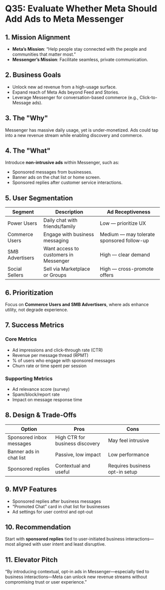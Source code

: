 # Q35: Evaluate Whether Meta Should Add Ads to Meta Messenger

## 1. Mission Alignment
- **Meta’s Mission**: “Help people stay connected with the people and communities that matter most.”
- **Messenger’s Mission**: Facilitate seamless, private communication.

## 2. Business Goals
- Unlock new ad revenue from a high-usage surface.
- Expand reach of Meta Ads beyond Feed and Stories.
- Leverage Messenger for conversation-based commerce (e.g., Click-to-Message ads).

## 3. The "Why"
Messenger has massive daily usage, yet is under-monetized. Ads could tap into a new revenue stream while enabling discovery and commerce.

## 4. The "What"
Introduce **non-intrusive ads** within Messenger, such as:
- Sponsored messages from businesses.
- Banner ads on the chat list or home screen.
- Sponsored replies after customer service interactions.

## 5. User Segmentation

| Segment             | Description                           | Ad Receptiveness                   |
|---------------------|----------------------------------------|------------------------------------|
| Power Users         | Daily chat with friends/family         | Low — prioritize UX                |
| Commerce Users      | Engage with business messaging         | Medium — may tolerate sponsored follow-up |
| SMB Advertisers     | Want access to customers in Messenger  | High — clear demand                |
| Social Sellers      | Sell via Marketplace or Groups         | High — cross-promote offers        |

## 6. Prioritization
Focus on **Commerce Users and SMB Advertisers**, where ads enhance utility, not degrade experience.

## 7. Success Metrics

### Core Metrics
- Ad impressions and click-through rate (CTR)
- Revenue per message thread (RPMT)
- % of users who engage with sponsored messages
- Churn rate or time spent per session

### Supporting Metrics
- Ad relevance score (survey)
- Spam/block/report rate
- Impact on message response time

## 8. Design & Trade-Offs

| Option                      | Pros                               | Cons                               |
|-----------------------------|-------------------------------------|------------------------------------|
| Sponsored inbox messages    | High CTR for business discovery     | May feel intrusive                 |
| Banner ads in chat list     | Passive, low impact                 | Low performance                    |
| Sponsored replies           | Contextual and useful               | Requires business opt-in setup     |

## 9. MVP Features
- Sponsored replies after business messages
- “Promoted Chat” card in chat list for businesses
- Ad settings for user control and opt-out

## 10. Recommendation
Start with **sponsored replies** tied to user-initiated business interactions—most aligned with user intent and least disruptive.

## 11. Elevator Pitch
“By introducing contextual, opt-in ads in Messenger—especially tied to business interactions—Meta can unlock new revenue streams without compromising trust or user experience.”
